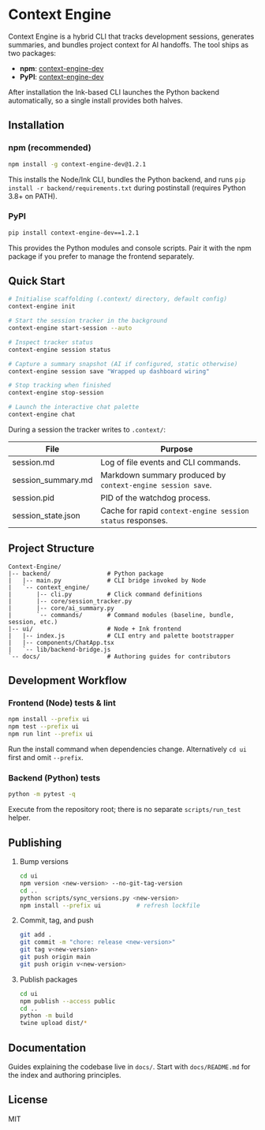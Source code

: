 # Context Engine

Context Engine is a hybrid CLI that tracks development sessions, generates summaries, and bundles project context for AI handoffs. The tool ships as two packages:

- **npm**: [context-engine-dev](https://www.npmjs.com/package/context-engine-dev)
- **PyPI**: [context-engine-dev](https://pypi.org/project/context-engine-dev/)

After installation the Ink-based CLI launches the Python backend automatically, so a single install provides both halves.

## Installation

### npm (recommended)
```bash
npm install -g context-engine-dev@1.2.1
```
This installs the Node/Ink CLI, bundles the Python backend, and runs `pip install -r backend/requirements.txt` during postinstall (requires Python 3.8+ on PATH).

### PyPI
```bash
pip install context-engine-dev==1.2.1
```
This provides the Python modules and console scripts. Pair it with the npm package if you prefer to manage the frontend separately.

## Quick Start
```bash
# Initialise scaffolding (.context/ directory, default config)
context-engine init

# Start the session tracker in the background
context-engine start-session --auto

# Inspect tracker status
context-engine session status

# Capture a summary snapshot (AI if configured, static otherwise)
context-engine session save "Wrapped up dashboard wiring"

# Stop tracking when finished
context-engine stop-session

# Launch the interactive chat palette
context-engine chat
```
During a session the tracker writes to `.context/`:

| File | Purpose |
|------|---------|
| session.md | Log of file events and CLI commands. |
| session_summary.md | Markdown summary produced by `context-engine session save`. |
| session.pid | PID of the watchdog process. |
| session_state.json | Cache for rapid `context-engine session status` responses. |

## Project Structure
```text
Context-Engine/
|-- backend/                # Python package
|   |-- main.py             # CLI bridge invoked by Node
|   `-- context_engine/
|       |-- cli.py          # Click command definitions
|       |-- core/session_tracker.py
|       |-- core/ai_summary.py
|       `-- commands/       # Command modules (baseline, bundle, session, etc.)
|-- ui/                     # Node + Ink frontend
|   |-- index.js            # CLI entry and palette bootstrapper
|   |-- components/ChatApp.tsx
|   `-- lib/backend-bridge.js
`-- docs/                   # Authoring guides for contributors
```

## Development Workflow

### Frontend (Node) tests & lint
```bash
npm install --prefix ui
npm test --prefix ui
npm run lint --prefix ui
```
Run the install command when dependencies change. Alternatively `cd ui` first and omit `--prefix`.

### Backend (Python) tests
```bash
python -m pytest -q
```
Execute from the repository root; there is no separate `scripts/run_test` helper.

## Publishing

1. Bump versions
   ```bash
   cd ui
   npm version <new-version> --no-git-tag-version
   cd ..
   python scripts/sync_versions.py <new-version>
   npm install --prefix ui          # refresh lockfile
   ```
2. Commit, tag, and push
   ```bash
   git add .
   git commit -m "chore: release <new-version>"
   git tag v<new-version>
   git push origin main
   git push origin v<new-version>
   ```
3. Publish packages
   ```bash
   cd ui
   npm publish --access public
   cd ..
   python -m build
   twine upload dist/*
   ```

## Documentation

Guides explaining the codebase live in `docs/`. Start with `docs/README.md` for the index and authoring principles.

## License

MIT
